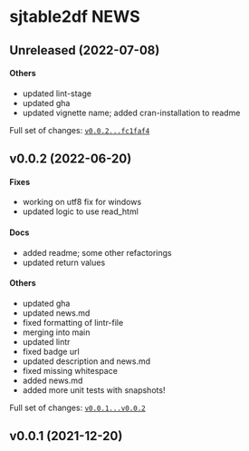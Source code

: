 # sjtable2df NEWS

## Unreleased (2022-07-08)

#### Others

* updated lint-stage
* updated gha
* updated vignette name; added cran-installation to readme

Full set of changes: [`v0.0.2...fc1faf4`](https://github.com/kapsner/sjtable2df/compare/v0.0.2...fc1faf4)

## v0.0.2 (2022-06-20)

#### Fixes

* working on utf8 fix for windows
* updated logic to use read_html
#### Docs

* added readme; some other refactorings
* updated return values
#### Others

* updated gha
* updated news.md
* fixed formatting of lintr-file
* merging into main
* updated lintr
* fixed badge url
* updated description and news.md
* fixed missing whitespace
* added news.md
* added more unit tests with snapshots!

Full set of changes: [`v0.0.1...v0.0.2`](https://github.com/kapsner/sjtable2df/compare/v0.0.1...v0.0.2)

## v0.0.1 (2021-12-20)

